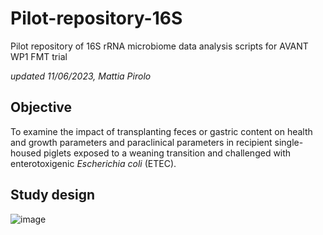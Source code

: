 # Pilot-repository-16S
Pilot repository of 16S rRNA microbiome data analysis scripts for AVANT WP1 FMT trial

*updated 11/06/2023, Mattia Pirolo*

## Objective
To examine the impact of transplanting feces or gastric content on health and growth parameters and paraclinical parameters in recipient single-housed piglets exposed to a weaning transition and challenged with enterotoxigenic *Escherichia coli* (ETEC).

## Study design
![image](https://github.com/mpirolo/Pilot-repository-16S/assets/54710620/c3fb1634-d19b-4120-b716-2d2f963cc0e7)
